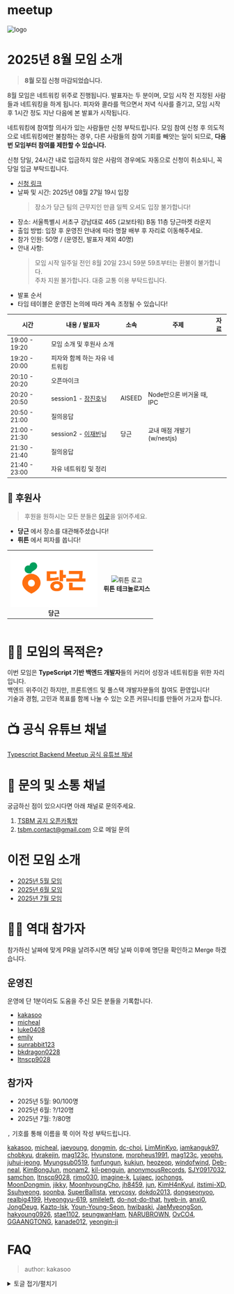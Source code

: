 # meetup

![logo](./public/logo/banner.png)

# 2025년 8월 모임 소개

> **8월 모집 신청 마감되었습니다.**

8월 모임은 네트워킹 위주로 진행됩니다. 발표자는 두 분이며, 모임 시작 전 지정된 사람들과 네트워킹을 하게 됩니다. 피자와 콜라를 먹으면서 저녁 식사를 즐기고, 모임 시작 후 1시간 정도 지난 다음에 본 발표가 시작됩니다.

네트워킹에 참여할 의사가 있는 사람들만 신청 부탁드립니다. 모임 참여 신청 후 의도적으로 네트워킹에만 불참하는 경우, 다른 사람들의 참여 기회를 빼앗는 일이 되므로, **다음 번 모임부터 참여를 제한할 수 있습니다.**

신청 당일, 24시간 내로 입금하지 않은 사람의 경우에도 자동으로 신청이 취소되니, 꼭 당일 입금 부탁드립니다.

- [신청 링크](https://event-us.kr/tsbackendmeetup/event/110058)
- 날짜 및 시간: 2025년 08월 27일 19시 입장
  > 장소가 당근 팀의 근무지인 만큼 일찍 오셔도 입장 불가합니다!
- 장소: 서울특별시 서초구 강남대로 465 (교보타워) B동 11층 당근마켓 라운지
- 출입 방법: 입장 후 운영진 안내에 따라 명찰 배부 후 자리로 이동해주세요.
- 참가 인원: 50명 / (운영진, 발표자 제외 40명)
- 안내 사항:
  > 모임 시작 일주일 전인 8월 20일 23시 59분 59초부터는 환불이 불가합니다.  
  > 주차 지원 불가합니다. 대중 교통 이용 부탁드립니다.
- 발표 순서
- 타임 테이블은 운영진 논의에 따라 계속 조정될 수 있습니다!

| 시간          | 내용 / 발표자                                                | 소속   | 주제                        | 자료 |
| ------------- | ------------------------------------------------------------ | ------ | --------------------------- | ---- |
| 19:00 - 19:20 | 모임 소개 및 후원사 소개                                     |        |                             |      |
| 19:20 - 20:00 | 피자와 함께 하는 자유 네트워킹                               |        |                             |      |
| 20:10 - 20:20 | 오픈마이크                                                   |        |                             |      |
| 20:20 - 20:50 | session1 - [장진호](https://www.linkedin.com/in/verycosy/)님 | AISEED | Node만으론 버거울 때, IPC   |      |
| 20:50 - 21:00 | 질의응답                                                     |        |                             |      |
| 21:00 - 21:30 | session2 - [이재빈](https://www.linkedin.com/in/javien/)님   | 당근   | 교내 매점 개발기 (w/nestjs) |      |
| 21:30 - 21:40 | 질의응답                                                     |        |                             |      |
| 21:40 - 23:00 | 자유 네트워킹 및 정리                                        |        |                             |      |

## 🏢 후원사

> 후원을 원하시는 모든 분들은 [이곳](https://github.com/ts-backend-meetup-ts/meetup/blob/main/CONTRIBUTING.md)을 읽어주세요.

- **당근** 에서 장소를 대관해주셨습니다!
- **뤼튼** 에서 피자를 쏩니다!

<table>
  <tr>
    <td align="center">
      <img src="./public/logo/daangn.jpg" alt="당근 로고" width="200"/><br/>
      <b>당근</b>
    </td>
    <td align="center">
      <img src="./public/logo/wrtn.png" alt="뤼튼 로고" width="200"/><br/>
      <b>뤼튼 테크놀로지스</b>
    </td>
  </tr>
</table>

<table>
  <tr>
  </tr>
</table>

# 🧑‍💻 모임의 목적은?

이번 모임은 **TypeScript 기반 백엔드 개발자**들의 커리어 성장과 네트워킹을 위한 자리입니다.  
백엔드 위주이긴 하지만, 프론트엔드 및 풀스택 개발자분들의 참여도 환영입니다!  
기술과 경험, 고민과 목표를 함께 나눌 수 있는 오픈 커뮤니티를 만들어 가고자 합니다.

# 📺 공식 유튜브 채널

[Typescript Backend Meetup 공식 유튜브 채널](https://youtube.com/@typescriptbackend)

# 💬 문의 및 소통 채널

궁금하신 점이 있으시다면 아래 채널로 문의주세요.

1. [TSBM 공지 오픈카톡방](https://open.kakao.com/o/gKXJtxEh)
2. tsbm.contact@gmail.com 으로 메일 문의

# 이전 모임 소개

- [2025년 5월 모임](./public/2505/README.md)
- [2025년 6월 모임](./public/2506/README.md)
- [2025년 7월 모임](./public/2507/README.md)

# 🧑‍💻 역대 참가자

참가하신 날짜에 맞게 PR을 날려주시면 해당 날짜 이후에 명단을 확인하고 Merge 하겠습니다.

## 운영진

운영에 단 1분이라도 도움을 주신 모든 분들을 기록합니다.

- [kakasoo](https://github.com/kakasoo)
- [micheal](https://github.com/8471919)
- [luke0408](https://github.com/luke0408)
- [emily](https://github.com/emily-uiux)
- [sunrabbit123](https://github.com/sunrabbit123)
- [bkdragon0228](https://github.com/bkdragon0228)
- [ltnscp9028](https://github.com/ltnscp9028)

## 참가자

- 2025년 5월: 90/100명
- 2025년 6월: ?/120명
- 2025년 7월: ?/80명

`,` 기호를 통해 이름을 쭉 이어 작성 부탁드립니다.

[kakasoo](https://github.com/kakasoo),
[micheal](https://github.com/8471919),
[jaeyoung](https://github.com/Yu-Jaeyoung),
[dongmin](https://github.com/MoonDongmin),
[dc-choi](https://github.com/dc-choi),
[LimMinKyo](https://github.com/LimMinKyo),
[iamkanguk97](https://github.com/iamkanguk97),
[chobkyu](https://github.com/chobkyu),
[drakejin](https://github.com/drakejin),
[mag123c](https://github.com/mag123c),
[Hyunstone](https://github.com/Hyunstone),
[morpheus1991](https://github.com/morpheus1991),
[mag123c](https://github.com/mag123c),
[yeophs](https://github.com/yeophs),
[juhui-jeong](https://github.com/juhui-jeong),
[Myungsub0519](https://github.com/Myungsub0519),
[funfungun](https://github.com/funfungun),
[kukjun](https://github.com/kukjun),
[heozeop](https://github.com/heozeop),
[windofwind](https://github.com/windofwind),
[Deb-neal](https://github.com/Deb-neal),
[KimBongJun](https://github.com/Brazen-Story),
[monam2](https://github.com/monam2),
[kil-penguin](https://github.com/kilhyeonjun),
[anonymousRecords](https://github.com/anonymousRecords),
[SJY0917032](https://github.com/SJY0917032),
[samchon](https://github.com/samchon),
[ltnscp9028](https://github.com/ltnscp9028),
[rimo030](https://github.com/rimo030),
[imagine-k](https://github.com/imagine-k),
[Lujaec](https://github.com/Lujaec),
[jochongs](https://github.com/jochongs),
[MoonDongmin](https://github.com/MoonDongmin),
[jikky](https://github.com/jjikky),
[MoonhyoungCho](https://github.com/echo26),
[jh8459](https://github.com/jh8459),
[jun](https://github.com/dong-jun-shin),
[KimH4nKyul](https://github.com/KimH4nKyul),
[itstimi-XD](https://github.com/itstimi-XD),
[Ssuhyeong](https://github.com/Ssuhyeong),
[soonba](https://github.com/soonba),
[SuperBallista](https://github.com/SuperBallista),
[verycosy](https://github.com/verycosy),
[dokdo2013](https://github.com/dokdo2013),
[dongseonyoo](https://github.com/dongseonyoo),
[realbig4199](https://github.com/realbig4199),
[Hyeongyu-619](https://github.com/Hyeongyu-619),
[smileleft](https://github.com/smileleft),
[do-not-do-that](https://github.com/do-not-do-that),
[hyeb-in](https://github.com/hyeb-in),
[anxi0](https://github.com/anxi0),
[JongDeug](https://github.com/JongDeug),
[Kazto-lsk](https://github.com/Kazto-lsk),
[Youn-Young-Seon](https://github.com/Youn-Young-Seon),
[hwibaski](https://github.com/hwibaski),
[JaeMyeongSon](https://github.com/JaeMyeongSon),
[hakyoung0926](https://github.com/hakyoung0926),
[stae1102](https://github.com/stae1102),
[seungwanHam](https://github.com/seungwanHam),
[NARUBROWN](https://github.com/NARUBROWN),
[OvCO4](https://github.com/OvCO4),
[GGAANGTONG](https://github.com/GGAANGTONG),
[kanade012](https://github.com/kanade012),
[yeongin-ji](https://github.com/yeongin-ji)

# FAQ

> author: kakasoo

<details>
  <summary>토글 접기/펼치기</summary>
  <div>

## Q1. 장소가 불편했어요.

장소는 후원받아 사용하고 있습니다. 불편하셨다면 인원 대비 공간이 협소했을 가능성이 큽니다. 구체적인 불편 사항을 알려주시면 다음 모임에 참고하겠습니다.

## Q2. 발표 내용이 부족해요.

발표자는 경험과 지식을 나누기 위해 참여하며, 교육자가 아닙니다. 다소 부족하더라도 응원 부탁드리며, 앞으로 최소한의 가이드 제공을 통해 개선하겠습니다.

## Q3. 네트워킹이 어려워요.

많은 분들이 네트워킹을 어려워하지만, 용기 내어 먼저 말을 걸어보시면 서로 좋은 기회가 될 것입니다. 모임은 한 달에 한 번뿐이니 적극적으로 대화 나눠보시길 권합니다.

## Q4. 친한 사람들끼리만 대화해요.

겉보기에 친해 보이더라도 대부분은 처음 만난 경우가 많습니다. 편하게 다가가 주시면 감사하겠습니다.

## Q5. 장소 안내가 부족했어요.

안내 부족은 운영진의 책임입니다. 매번 새로운 장소를 찾다 보니 미흡한 점이 있었습니다. 재방문 시에는 더욱 정확히 안내드리겠습니다.

## Q6. 발표 자료를 미리 공유해주세요.

발표자의 준비 상황을 존중해 당일 전까지 요청하지 않습니다. 다만 발표자가 사전에 제공할 경우, 미리 공유해드리겠습니다.

  </div>
</details>
